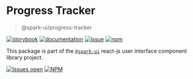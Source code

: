 # Progress Tracker
> @spark-ui/progress-tracker

[![storybook](https://img.shields.io/badge/storybook-black?logo=storybook)](https://sparkui.vercel.app/?path=/docs/components-progresstracker--docs)
[![documentation](https://img.shields.io/badge/documentation-black?logo=googledocs)](https://sparkui-adv.vercel.app/docs/components/progress-tracker)
[![issue](https://img.shields.io/badge/report%20a%20bug-black?logo=openbugbounty&logoColor=red)](https://github.com/adevinta/spark/issues/new?&projects=4&template=bug-report.yml&assignees=&labels=component,progress-tracker)
[![npm](https://img.shields.io/npm/dt/%40spark-ui/progress-tracker?logo=npm&labelColor=black)](https://www.npmjs.com/package/@spark-ui/progress-tracker)


This package is part of the [`@spark-ui`](https://github.com/adevinta/spark) react-js user interface component library project.

[![Issues open](https://img.shields.io/github/issues-search/adevinta/spark?query=is%3Aopen%20label%3Acomponent%20label%3Aprogress-tracker&logo=openbugbounty&logoColor=red&label=issues%20open&color=red)](https://github.com/adevinta/spark/issues?q=is%3Aopen+label%3Acomponent+label%3Aprogress-tracker)
[![NPM](https://img.shields.io/npm/l/%40spark-ui%2Fprogress-tracker)](https://github.com/adevinta/spark/blob/main/packages/components/progress-tracker/LICENSE.md)

